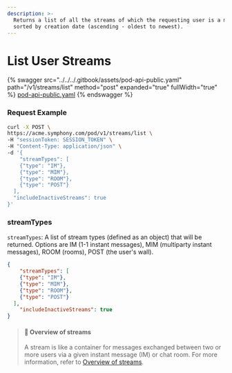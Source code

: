 ```yaml
---
description: >-
  Returns a list of all the streams of which the requesting user is a member,
  sorted by creation date (ascending - oldest to newest).
---
```


# List User Streams

{% swagger src="../../../.gitbook/assets/pod-api-public.yaml" path="/v1/streams/list" method="post" expanded="true" fullWidth="true" %}
[pod-api-public.yaml](../../../.gitbook/assets/pod-api-public.yaml)
{% endswagger %}

### Request Example

```bash
curl -X POST \
https://acme.symphony.com/pod/v1/streams/list \
-H "sessionToken: SESSION_TOKEN" \
-H "Content-Type: application/json" \
-d '{
	"streamTypes": [
  	{"type": "IM"},
    {"type": "MIM"},
    {"type": "ROOM"},
    {"type": "POST"}
  ],
  "includeInactiveStreams": true
}'
```

### streamTypes

`streamTypes`: A list of stream types (defined as an object) that will be returned. Options are IM (1-1 instant messages), MIM (multiparty instant messages), ROOM (rooms), POST (the user's wall).

```json
{
	"streamTypes": [
    {"type": "IM"}, 
    {"type": "MIM"}, 
    {"type": "ROOM"}, 
    {"type": "POST"}
  ],
	"includeInactiveStreams": true
}
```

> #### 📘 Overview of streams
>
> A stream is like a container for messages exchanged between two or more users via a given instant message (IM) or chat room. For more information, refer to [Overview of streams](https://docs.developers.symphony.com/building-bots-on-symphony/datafeed/overview-of-streams).
